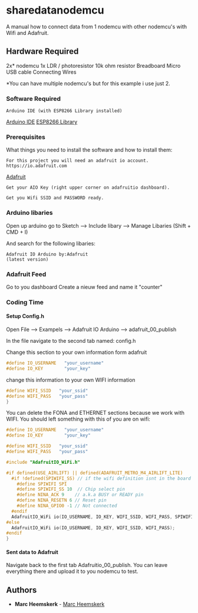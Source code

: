 # sharedatanodemcu

A manual how to connect data from 1 nodemcu with other nodemcu's with Wifi and Adafruit.



## Hardware Required

2x* nodemcu
1x LDR / photoresistor
10k ohm resistor
Breadboard
Micro USB cable
Connecting Wires

*You can have multiple nodemcu's but for this example i use just 2.



### Software Required

```
Arduino IDE (with ESP8266 Library installed)
```

[Arduino IDE](https://www.arduino.cc/en/main/software)
[ESP8266 Library](http://arduino.esp8266.com/stable/package_esp8266com_index.json)



### Prerequisites

What things you need to install the software and how to install them:
```
For this project you will need an adafruit io account.
https://io.adafruit.com
```

[Adafruit](https://io.adafruit.com)

```
Get your AIO Key (right upper corner on adafruitio dashboard).
```
```
Get you Wifi SSID and PASSWORD ready.
```


### Arduino libaries

Open up arduino go to Sketch --> Include libary --> Manage Libaries
(Shift + CMD + I)

And search for the following libaries:

```
Adafruit IO Arduino by:Adafruit
(latest version)
```


### Adafruit Feed
Go to you dashboard
Create a nieuw feed and name it "counter"


### Coding Time

#### Setup Config.h

Open File --> Exampels --> Adafruit IO Arduino --> adafruit_00_publish

In the file navigate to the second tab named: config.h

Change this section to your own information form adafruit
```C
#define IO_USERNAME   "your_username"
#define IO_KEY        "your_key"
```

change this information to your own WIFI information
```C
#define WIFI_SSID   "your_ssid"
#define WIFI_PASS   "your_pass"
}
```
You can delete the FONA and ETHERNET sections because we work with WIFI.
You should left something with this of you are on wifi:
```C
#define IO_USERNAME   "your_username"
#define IO_KEY        "your_key"

#define WIFI_SSID   "your_ssid"
#define WIFI_PASS   "your_pass"

#include "AdafruitIO_WiFi.h"

#if defined(USE_AIRLIFT) || defined(ADAFRUIT_METRO_M4_AIRLIFT_LITE)
  #if !defined(SPIWIFI_SS) // if the wifi definition isnt in the board variant
    #define SPIWIFI SPI
    #define SPIWIFI_SS 10  // Chip select pin
    #define NINA_ACK 9    // a.k.a BUSY or READY pin
    #define NINA_RESETN 6 // Reset pin
    #define NINA_GPIO0 -1 // Not connected
  #endif
  AdafruitIO_WiFi io(IO_USERNAME, IO_KEY, WIFI_SSID, WIFI_PASS, SPIWIFI_SS, NINA_ACK, NINA_RESETN, NINA_GPIO0, &SPIWIFI);
#else
  AdafruitIO_WiFi io(IO_USERNAME, IO_KEY, WIFI_SSID, WIFI_PASS);
#endif
}
```

#### Sent data to Adafruit

Navigate back to the first tab Adafruitio_00_publish.
You can leave everything there and upload it to you nodemcu to test.





## Authors

* **Marc Heemskerk** - [Marc Heemskerk](https://github.com/X-Track)
